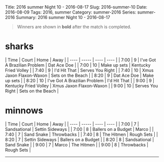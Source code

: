 Title: 2016 summer Night 10 - 2016-08-17
Slug: 2016-summer-10
Date: 2016-08-09
Tags: 2016, summer
Category: summer-2016
Series: summer-2016
Summary: 2016 summer Night 10 - 2016-08-17

> Winners are shown in **bold** after the match is completed.

sharks
=====
| Time | Court | Home | Away |
| ---- | ----- | ---- | ---- | <!-- begin table -->
| 7:00 | 9 | I've Got A Brazilian Problem | Dat Ace Doe |
| 7:00 | 10 | Make up sets | Kentucky Fried Volley |
| 7:40 | 9 | I'd Hit That | Serves You Right |
| 7:40 | 10 | Xmus Jaxon Flaxon-Waxon | Sets on the Beach |
| 8:20 | 9 | Dat Ace Doe | Make up sets |
| 8:20 | 10 | I've Got A Brazilian Problem | I'd Hit That |
| 9:00 | 9 | Kentucky Fried Volley | Xmus Jaxon Flaxon-Waxon |
| 9:00 | 10 | Serves You Right | Sets on the Beach |

<!-- end table -->
minnows
=====
| Time | Court | Home | Away |
| ---- | ----- | ---- | ---- | <!-- begin table -->
| 7:00 | 7 | Sandsational | Settin Sideways |
| 7:00 | 8 | Ballers on a Budget | Marco |
| 7:40 | 7 | Sand Snake | Throwbacks |
| 7:40 | 8 | The Hitmen | Rough Sets |
| 8:20 | 7 | Settin Sideways | Ballers on a Budget |
| 8:20 | 8 | Sandsational | Sand Snake |
| 9:00 | 7 | Marco | The Hitmen |
| 9:00 | 8 | Throwbacks | Rough Sets |

<!-- end table -->



---
